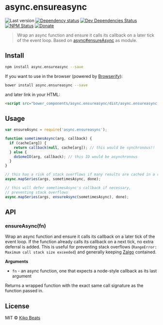 # async.ensureasync

![Last version](https://img.shields.io/github/tag/Kikobeats/async.ensureasync.svg?style=flat-square)
[![Dependency status](http://img.shields.io/david/Kikobeats/async.ensureasync.svg?style=flat-square)](https://david-dm.org/Kikobeats/async.ensureasync)
[![Dev Dependencies Status](http://img.shields.io/david/dev/Kikobeats/async.ensureasync.svg?style=flat-square)](https://david-dm.org/Kikobeats/async.ensureasync#info=devDependencies)
[![NPM Status](http://img.shields.io/npm/dm/async.ensureasync.svg?style=flat-square)](https://www.npmjs.org/package/async.ensureasync)
[![Donate](https://img.shields.io/badge/donate-paypal-blue.svg?style=flat-square)](https://paypal.me/kikobeats)

> Wrap an async function and ensure it calls its callback on a later tick of the event loop. Based on [async#ensureAsync](https://github.com/caolan/async#ensureAsync) as module.

## Install

```bash
npm install async.ensureasync --save
```

If you want to use in the browser (powered by [Browserify](http://browserify.org/)):

```bash
bower install async.ensureasync --save
```

and later link in your HTML:

```html
<script src="bower_components/async.ensureasync/dist/async.ensureasync.js"></script>
```

## Usage

```js
var ensureAsync = require('async.ensureasync');

function sometimesAsync(arg, callback) {
  if (cache[arg]) {
    return callback(null, cache[arg]); // this would be synchronous!!
  } else {
    doSomeIO(arg, callback); // this IO would be asynchronous
  }
}

// this has a risk of stack overflows if many results are cached in a row
async.mapSeries(args, sometimesAsync, done);

// this will defer sometimesAsync's callback if necessary,
// preventing stack overflows
async.mapSeries(args, ensureAsync(sometimesAsync), done);
```

## API

### ensureAsync(fn)

Wrap an async function and ensure it calls its callback on a later tick of the event loop.  If the function already calls its callback on a next tick, no extra deferral is added. This is useful for preventing stack overflows (`RangeError: Maximum call stack size exceeded`) and generally keeping [Zalgo](http://blog.izs.me/post/59142742143/designing-apis-for-asynchrony) contained.

__Arguments__

* `fn` - an async function, one that expects a node-style callback as its last argument

Returns a wrapped function with the exact same call signature as the function passed in.

## License

MIT © [Kiko Beats](http://www.kikobeats.com)
